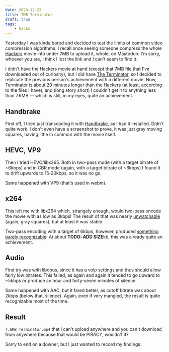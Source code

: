 ```yaml
---
date: 2020-12-22
title: 7MB Terminator
draft: true
tags:
	- hacks
---
```


Yesterday I was kinda bored and decided to test the limits of common video compression algorithms. I recall once seeing someone compress the whole [Hackers](https://www.imdb.com/title/tt0113243/) movie into under 7MB to upload it, whole, on Mastodon. I'm sorry, whoever you are, I think I lost the link and I can't seem to find it.

I didn't have the Hackers movie at hand (except that 7MB file that I've downloaded out of curiosity), but I did have [The Terminator](https://www.imdb.com/title/tt0088247/), so I decided to replicate the previous person's achievement with a different movie. Now, Terminator is about 20 minutes longer than the Hackers (at least, according to the files I have), and (long story short) I couldn't get it to anything less than 7.6MB — which is still, in my eyes, quite an achievement.

## Handbrake

First off, I tried just transcoding it with [Handbrake](https://handbrake.fr/), as I had it installed. Didn't quite work. I don't even have a screenshot to prove, it was just gray moving squares, having little in common with the movie itself.

## HEVC, VP9
Then I tried HEVC/libx265. Both in two-pass mode (with a target bitrate of ~6kbps) and in CBR mode (again, with a target bitrate of ~6kbps) I found it to drift upwards to 15-20kbps, so it was no go.

Same happened with VP9 (that's used in webm).

## x264
This left me with libx264 which, strangely enough, would two-pass encode the movie with as low as 3kbps! The result of that was nearly [unwatchable](/blog/images/term-3k.jpg) (again, gray squares), but at least it was stable.

Two-pass encoding with a target of 6kbps, however, produced [something barely recognizable](/blog/images/term-6k.jpg)! At about **TODO: ADD SIZE**kb, this was already quite an achievement.

## Audio
First try was with libopus, since it has a voip settings and thus should allow fairly low bitrates. This failed, as again and again it tended to go upward to ~5kbps or produce an hour and forty-seven minutes of silence.

Same happened with AAC, but it fared better, as cutoff bitrate was about 2kbps (below that, silence). Again, even if very mangled, the result is quite recognizable most of the time.

## Result

`7.6MB Terminator.mp4` that I can't upload anywhere and you can't download from anywhere because that would be PIRACY, wouldn't it?

Sorry to end on a downer, but I just wanted to record my findings.